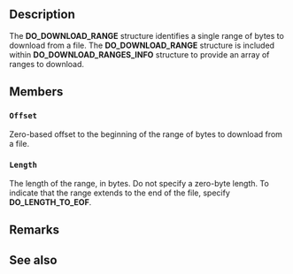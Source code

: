 ## Description

The **DO_DOWNLOAD_RANGE** structure identifies a single range of bytes to download from a file. The **DO_DOWNLOAD_RANGE** structure is included within **DO_DOWNLOAD_RANGES_INFO** structure to provide an array of ranges to download.

## Members

### `Offset`

Zero-based offset to the beginning of the range of bytes to download from a file.

### `Length`

The length of the range, in bytes. Do not specify a zero-byte length. To indicate that the range extends to the end of the file, specify **DO_LENGTH_TO_EOF**.

## Remarks

## See also